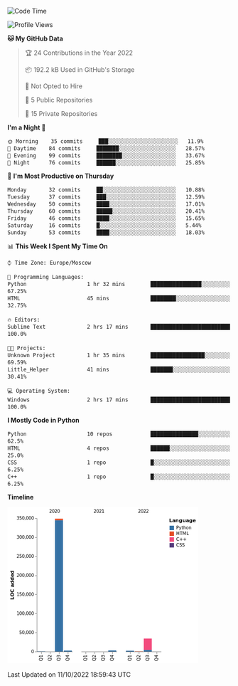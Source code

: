 <!--START_SECTION:waka-->
![Code Time](http://img.shields.io/badge/Code%20Time-36%20hrs%2015%20mins-blue)

![Profile Views](http://img.shields.io/badge/Profile%20Views-0-blue)

**🐱 My GitHub Data** 

> 🏆 24 Contributions in the Year 2022
 > 
> 📦 192.2 kB Used in GitHub's Storage 
 > 
> 🚫 Not Opted to Hire
 > 
> 📜 5 Public Repositories 
 > 
> 🔑 15 Private Repositories  
 > 
**I'm a Night 🦉** 

```text
🌞 Morning    35 commits     ███░░░░░░░░░░░░░░░░░░░░░░   11.9% 
🌆 Daytime    84 commits     ███████░░░░░░░░░░░░░░░░░░   28.57% 
🌃 Evening    99 commits     ████████░░░░░░░░░░░░░░░░░   33.67% 
🌙 Night      76 commits     ██████░░░░░░░░░░░░░░░░░░░   25.85%

```
📅 **I'm Most Productive on Thursday** 

```text
Monday       32 commits     ██░░░░░░░░░░░░░░░░░░░░░░░   10.88% 
Tuesday      37 commits     ███░░░░░░░░░░░░░░░░░░░░░░   12.59% 
Wednesday    50 commits     ████░░░░░░░░░░░░░░░░░░░░░   17.01% 
Thursday     60 commits     █████░░░░░░░░░░░░░░░░░░░░   20.41% 
Friday       46 commits     ████░░░░░░░░░░░░░░░░░░░░░   15.65% 
Saturday     16 commits     █░░░░░░░░░░░░░░░░░░░░░░░░   5.44% 
Sunday       53 commits     ████░░░░░░░░░░░░░░░░░░░░░   18.03%

```


📊 **This Week I Spent My Time On** 

```text
⌚︎ Time Zone: Europe/Moscow

💬 Programming Languages: 
Python                   1 hr 32 mins        ████████████████░░░░░░░░░   67.25% 
HTML                     45 mins             ████████░░░░░░░░░░░░░░░░░   32.75%

🔥 Editors: 
Sublime Text             2 hrs 17 mins       █████████████████████████   100.0%

🐱‍💻 Projects: 
Unknown Project          1 hr 35 mins        █████████████████░░░░░░░░   69.59% 
Little_Helper            41 mins             ███████░░░░░░░░░░░░░░░░░░   30.41%

💻 Operating System: 
Windows                  2 hrs 17 mins       █████████████████████████   100.0%

```

**I Mostly Code in Python** 

```text
Python                   10 repos            ███████████████░░░░░░░░░░   62.5% 
HTML                     4 repos             ██████░░░░░░░░░░░░░░░░░░░   25.0% 
CSS                      1 repo              █░░░░░░░░░░░░░░░░░░░░░░░░   6.25% 
C++                      1 repo              █░░░░░░░░░░░░░░░░░░░░░░░░   6.25%

```


**Timeline**

![Chart not found](https://raw.githubusercontent.com/Delitel-WEB/Delitel-WEB/main/charts/bar_graph.png) 


 Last Updated on 11/10/2022 18:59:43 UTC
<!--END_SECTION:waka-->

